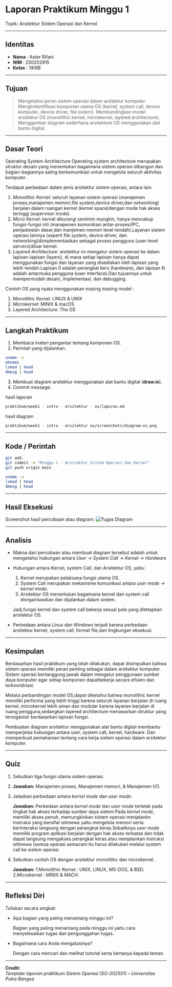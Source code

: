 
# Laporan Praktikum Minggu 1
Topik: Arsitektur Sistem Operasi dan Kernel

---

## Identitas
- **Nama**  : Aster Rifani 
- **NIM**   : 250202915 
- **Kelas** : 1IKRB

---

## Tujuan
> Mengetahui peran sistem operasi dalam arsitektur komputer.
> Mengindentifikasi komponen utama OS (kernel, system call, device komputer, device driver, file sistem).
> Membandingkan model arsitektur OS (monolithic kernel, microkernel, layered architecture).
> Menggambar diagram sederhana arsitekture OS menggunakan alat bantu digital.

---

## Dasar Teori
Operating System Architecture 
 Operating system architecture merupakan struktur desain yang menentukan bagaimana sistem operasi dibangun dan bagian-bagiannya saling berkomunikasi untuk mengelola seluruh aktivitas komputer.
 
  Terdapat perbedaan dalam jenis arsitektur sistem operasi, antara lain:
 1. _Monolithic Kernel_: seluruh layanan sistem operasi (manajemen proses,manajemen memori,file system,device driver,dan networking) berjalan dalam ruangan kernel (kernel space)dengan mode hak akses teringgi (supervisor mode).
 2. _Micro Kernel_: kernel dikurangi seminim mungkin, hanya mencakup fungsi-fungsi inti (manajemen komunikasi antar-proses/IPC, penjadwalan dasar,dan manjemen memori level rendah).Layanan sistem operasi lainnya (seperti file system, device driver, dan networking)diimplementasikan sebagai proses pengguna (user-level servers)diluar kernel.
 3. _Layered Architecture_: arsitektur ini mengatur sistem operasi ke dalam lapisan-lapisan (layers), di mana setiap lapisan hanya dapat menggunakan fungsi dan layanan yang disediakan oleh lapisan yang lebih rendah.Lapisan 0 adalah perangkat kers (hardware), dan lapisan N adalah antarmuka pengguna (user interface).Dan tujuannya untuk mempermudah desain, implementasi, dan debugging.
  
  Contoh OS yang nyata menggunakan masing masing model :
 1. Monolithic Kernel: LINUX & UNIX
 2. Microkernel: MINIX & macOS
 3. Layered Architecture: The OS

---

## Langkah Praktikum
1. Membaca materi pengantar tentang komponen OS.  
2. Perintah yang dijalankan.
```bash
uname -a
whoami
lsmod | head
dmesg | head
```
3. Membuat diagram arsitektur menggunakan alat bantu digital (**draw.io**).  
4. Commit messege:
 
  hasil laporan 
```bash
praktikum/week1 - intro - arsitektur - os/laporan.md
```
  hasil diagram
 ```bash
praktikum/week1 - intro - arsitektur os/screenshots/diagram-os.png
 ```

---

## Kode / Perintah
```bash
git add.
git commit -m "Minggu 1 - Arsitektur Sistem Operasi dan Kernel"
git push origin main
```
```bash
uname -a
lsmod | head
dmesg | head
```

---

## Hasil Eksekusi
Screenshot hasil percobaan atau diagram:
![Tugas Diagram](TugasDiagram.PNG)

---

## Analisis
- Makna dari percobaan atau membuat diagram tersebut adalah untuk mengetahui hubungan antara _User → System Call → Kernel → Hardware_ 
- Hubungan antara Kernel, system Call, dan Arsitektur OS, yaitu:
 
  1. Kernel merupakan pelaksana fungsi utama OS.
  2. System Call merupakan mekanisme komunikasi antara _user mode → kernel mode_.
  3. Arsitektur OS menentukan bagaimana kernel dan system call diorganisasikan dan dijalankan dalam sistem.
  
  Jadi,fungsi kernel dan system call bekerja sesuai pola yang ditetapkan arsitektur OS.
- Perbedaan antara Linux dan Windows terjadi karena perbedaan arsitektur kernel, system call, format file,dan lingkungan eksekusi.   

---

## Kesimpulan
 Berdasarkan hasil praktikum yang telah dilakukan, dapat disimpulkan bahwa sistem operasi memiliki peran penting sebagai dalam arsitektur komputer. Sistem operasi bertanggung jawab dalam mengatur penggunaan sumber daya komputer agar setiap komponen dapatbekerja secara efisien dan terkoordinasi.
 
 Melalui perbandingan model OS,dapat diketahui bahwa monolithic kernel memiliki performa yang lebih tinggi karena seluruh layanan berjalan di ruang kernel, microkernel lebih aman dan modular karena layanan berjalan di ruang pengguna,sedangkan layered architecture menawarkan struktur yang terorganisir berdasarkan lapisan fungsi.

 Pembuatan diagram arsitektur menggunakan alat bantu digital membantu memperjelas hubungan antara user, system call, kernel, hardware. Dan memperkuat pemahaman tentang cara kerja sistem operasi dalam arsitektur komputer. 

---

## Quiz
1. Sebutkan tiga fungsi utama sistem operasi.
2. 
   **Jawaban:** Manajemen proses, Manajemen memori, & Manajemen I/O.  
3. Jelaskan perbedaan antara _kernel mode_ dan _user mode_.
   
   **Jawaban:** Perbedaan antara _kernel mode_ dan _user mode_ terletak pada tingkat hak akses terhadap sumber daya sistem.Pada _kernel mode_, memiliki akses penuh, memungkinkan sistem operasi menjalankn instruksi yang bersifat istimewa yaitu mengelola memori serta berinteraksi langsung dengan perangkat keras.Sebaliknya _user mode_ memiliki program aplikasi berjalan dengan hak akses terbatas dan tidak dapat langsung mengakses perangkat keras atau menjalankan instruksi istimewa (semua operasi semacam itu harus dilakukan melalui system call ke sistem operasi.
4. Sebutkan contoh OS dengan arsitektur monolithic dan microkernel.
   
   **Jawaban:** 1.Monolithic Kernel : UNIX, LINUX, MS-DOS, & BSD.  
                2.Microkernel : MINIX & MACH.
---

## Refleksi Diri
Tuliskan secara singkat:
- Apa bagian yang paling menantang minggu ini?

  Bagian yang paling menantang pada minggu ini yaitu cara menyelesaikan tugas dan pengunggahan tugas.   
- Bagaimana cara Anda mengatasinya?

   Dengan cara mencari dan melihat tutorial serta bertanya kepada teman.

---

**Credit:**  
_Template laporan praktikum Sistem Operasi (SO-202501) – Universitas Putra Bangsa_
